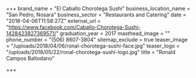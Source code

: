 +++
brand_name = "El Caballo Chorotega Sushi"
business_location_name = "San Pedro, Nosara"
business_sector = "Restaurants and Catering"
date = "2018-04-06T11:58:27Z"
external_url = "https://www.facebook.com/Caballo-Chorotega-Sushi-1428423827369571/"
graduation_year = 2017
masthead_image = ""
phone_number = "(506) 8607-3804"
sitemap_exclude = true
teaser_image = "/uploads/2018/04/06/ronal-chorotega-sushi-face.jpg"
teaser_logo = "/uploads/2018/05/22/ronal-chorotega-sushi-logo.jpg"
title = "Ronald Campos Baltodano"

+++
